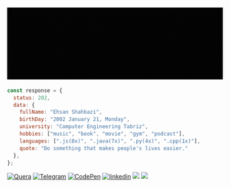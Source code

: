 ![header image](Header.gif)

<!--
```math
Schrödinger\ equation:\ i\hbar \frac{\delta }{\delta t} |\psi ( t) =\hat{H} |\psi ( t)
``` 
-->
```js
const response = {
  status: 202,
  data: {
    fullName: "Ehsan Shahbazi",
    birthDay: "2002 January 21, Monday",
    university: "Computer Engineering Tabriz",
    hobbies: ["music", "book", "movie", "gym", "podcast"],
    languages: [".js(8x)", ".java(7x)", ".py(4x)", ".cpp(1x)"],
    quote: "Do something that makes people's lives easier."
  },
};
```
[![Quera](https://img.shields.io/badge/quera-%2320232a.svg?style=for-the-badge&logo=javascript&logoColor=white?url=https://codepen.io/ehsanshahbazii)](https://quera.org/profile/Ehsan_Shahbazi)
[![Telegram](https://img.shields.io/badge/telegram-%2320232a.svg?style=for-the-badge&logo=telegram&logoColor=white?url=https://codepen.io/ehsanshahbazii)](https://t.me/EhsanShahbazii) 
[![CodePen](https://img.shields.io/badge/codepen-%2320232a.svg?style=for-the-badge&logo=codepen&logoColor=white?url=https://codepen.io/ehsanshahbazii)](https://codepen.io/ehsanshahbazii) 
[![linkedin](https://img.shields.io/badge/linkedin-%2320232a.svg?style=for-the-badge&logo=linkedin&logoColor=white?url=https://codepen.io/ehsanshahbazii)](https://www.linkedin.com/in/ehsan-shahbazi-848206225) 
![](https://komarev.com/ghpvc/?username=EhsanShahbazii&color=brightgreen&label=PROFILE+VIEWS&style=for-the-badge)
![](https://img.shields.io/badge/dynamic/json?logo=github&label=GitHub%20Stars&style=for-the-badge&query=%24.stars&url=https://api.github-star-counter.workers.dev/user/EhsanShahbazii)

<!-- ![Readme Quotes Ehsan Shahbazi](https://quotes-github-readme.vercel.app/api?type=horizontal&theme=catppuccin) -->

<!-- <p>&nbsp;<img align="center" src="https://github-readme-stats.vercel.app/api?username=ehsanshahbazii&show_icons=true&locale=en" /></p>
<p><img align="center" src="https://github-readme-streak-stats.herokuapp.com/?user=ehsanshahbazii" /></p> -->

